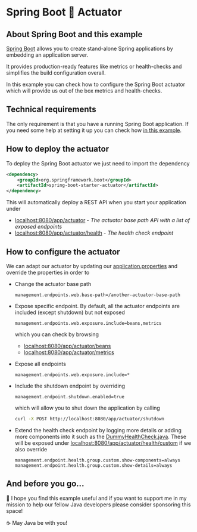# Spring Boot :mag_right: Actuator

## About Spring Boot and this example

[Spring Boot](https://spring.io/projects/spring-boot) allows you to create stand-alone Spring applications by embedding an application server.

It provides production-ready features like metrics or health-checks and simplifies the build configuration overall.

In this example you can check how to configure the Spring Boot actuator which will provide us out of the box metrics and health-checks.

## Technical requirements

The only requirement is that you have a running Spring Boot application. If you need some help at setting it up you can check how  [in this example](https://github.com/codewithhades/spring-boot-basic-setup).

## How to deploy the actuator

To deploy the Spring Boot actuator we just need to import the dependency

````xml
<dependency>
    <groupId>org.springframework.boot</groupId>
    <artifactId>spring-boot-starter-actuator</artifactId>
</dependency>
````

This will automatically deploy a REST API when you start your application under

- [localhost:8080/app/actuator](http://localhost:8080/app/actuator) - _The actuator base path API with a list of exposed endpoints_
- [localhost:8080/app/actuator/health](http://localhost:8080/app/actuator/health) - _The health check endpoint_

## How to configure the actuator

We can adapt our actuator by updating our [application.properties](src/main/resources/application.properties) and override the properties in order to

- Change the actuator base path
    ````properties
    management.endpoints.web.base-path=/another-actuator-base-path
    ````
- Expose specific endpoint. By default, all the actuator endpoints are included (except shutdown) but not exposed
    ````properties
    management.endpoints.web.exposure.include=beans,metrics
    ````
  which you can check by browsing
  - [localhost:8080/app/actuator/beans](http://localhost:8080/app/actuator/beans)
  - [localhost:8080/app/actuator/metrics](http://localhost:8080/app/actuator/metrics)

- Expose all endpoints
    ````properties
    management.endpoints.web.exposure.include=*
    ````

- Include the shutdown endpoint by overriding
    ````properties
    management.endpoint.shutdown.enabled=true
    ````
  which will allow you to shut down the application by calling
    ````bash
    curl -X POST http://localhost:8080/app/actuator/shutdown
    ````

- Extend the health check endpoint by logging more details or adding more components into it such as the [DummyHealthCheck.java](src/main/java/com/codewithhades/springboot/actuator/healthcheck/DummyHealthCheck.java). These will be exposed under [localhost:8080/app/actuator/health/custom](http://localhost:8080/app/actuator/health/custom) if we also override
    ````properties
    management.endpoint.health.group.custom.show-components=always
    management.endpoint.health.group.custom.show-details=always
    ````

## And before you go...

:pray: I hope you find this example useful and if you want to support me in my mission to help our fellow Java developers please consider sponsoring this space!

:coffee: May Java be with you!
